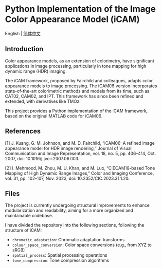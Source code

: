 # Python Implementation of the Image Color Appearance Model (iCAM)

English | [简体中文](ReadMe_zh.md)

## Introduction

Color appearance models, as an extension of colorimetry, have significant applications in image processing, particularly in tone mapping for high dynamic range (HDR) imaging.

The iCAM framework, proposed by Fairchild and colleagues, adapts color appearance models to image processing. The iCAM06 version incorporates state-of-the-art colorimetric methods and models from its time, such as CAT02, CAM02, and IPT. This framework has since been refined and extended, with derivatives like TMOz.

This project provides a Python implementation of the iCAM framework, based on the original MATLAB code for iCAM06.

## References

[1] J. Kuang, G. M. Johnson, and M. D. Fairchild, “iCAM06: A refined image appearance model for HDR image rendering,” Journal of Visual Communication and Image Representation, vol. 18, no. 5, pp. 406–414, Oct. 2007, doi: 10.1016/j.jvcir.2007.06.003.

[2] I. Mehmood, M. Zhou, M. U. Khan, and M. Luo, “CIECAM16-based Tone Mapping of High Dynamic Range Images,” Color and Imaging Conference, vol. 31, pp. 102–107, Nov. 2023, doi: 10.2352/CIC.2023.31.1.20.

## Files

The project is currently undergoing structural improvements to enhance modularization and readability, aiming for a more organized and maintainable codebase.

I have divided the repository into the following sections, following the structure of iCAM:

- `chromatic_adaptation`: Chromatic adaptation transforms
- `colour_space_conversion`: Color space conversions (e.g., from XYZ to sRGB)
- `spatial_process`: Spatial processing operations
- `tone_compression`: Tone compression algorithms
